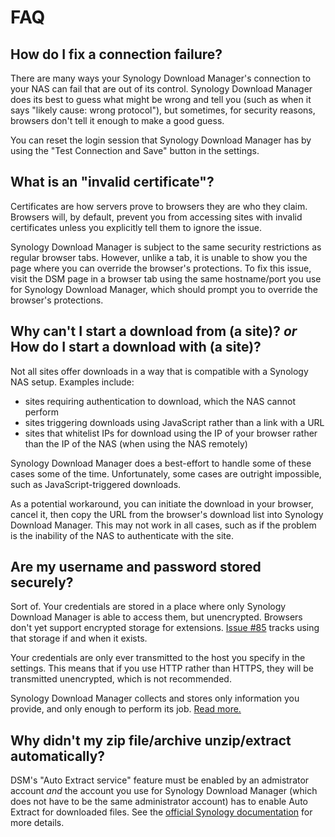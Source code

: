 # FAQ

## How do I fix a connection failure?

There are many ways your Synology Download Manager's connection to your NAS can fail that are out of its control. Synology Download Manager does its best to guess what might be wrong and tell you (such as when it says "likely cause: wrong protocol"), but sometimes, for security reasons, browsers don't tell it enough to make a good guess.

You can reset the login session that Synology Download Manager has by using the "Test Connection and Save" button in the settings.

## What is an "invalid certificate"?

Certificates are how servers prove to browsers they are who they claim. Browsers will, by default, prevent you from accessing sites with invalid certificates unless you explicitly tell them to ignore the issue.

Synology Download Manager is subject to the same security restrictions as regular browser tabs. However, unlike a tab, it is unable to show you the page where you can override the browser's protections. To fix this issue, visit the DSM page in a browser tab using the same hostname/port you use for Synology Download Manager, which should prompt you to override the browser's protections.

## Why can't I start a download from (a site)? _or_ How do I start a download with (a site)?

Not all sites offer downloads in a way that is compatible with a Synology NAS setup. Examples include:

- sites requiring authentication to download, which the NAS cannot perform
- sites triggering downloads using JavaScript rather than a link with a URL
- sites that whitelist IPs for download using the IP of your browser rather than the IP of the NAS (when using the NAS remotely)

Synology Download Manager does a best-effort to handle some of these cases some of the time. Unfortunately, some cases are outright impossible, such as JavaScript-triggered downloads.

As a potential workaround, you can initiate the download in your browser, cancel it, then copy the URL from the browser's download list into Synology Download Manager. This may not work in all cases, such as if the problem is the inability of the NAS to authenticate with the site.

## Are my username and password stored securely?

Sort of. Your credentials are stored in a place where only Synology Download Manager is able to access them, but unencrypted. Browsers don't yet support encrypted storage for extensions. [Issue #85](https://github.com/seansfkelley/synology-download-manager/issues/85) tracks using that storage if and when it exists.

Your credentials are only ever transmitted to the host you specify in the settings. This means that if you use HTTP rather than HTTPS, they will be transmitted unencrypted, which is not recommended.

Synology Download Manager collects and stores only information you provide, and only enough to perform its job. [Read more.](./PRIVACY.md)

## Why didn't my zip file/archive unzip/extract automatically?

DSM's "Auto Extract service" feature must be enabled by an admistrator account _and_ the account you use for Synology Download Manager (which does not have to be the same administrator account) has to enable Auto Extract for downloaded files. See the [official Synology documentation](https://www.synology.com/en-global/knowledgebase/DSM/help/DownloadStation/auto_unzip) for more details.
